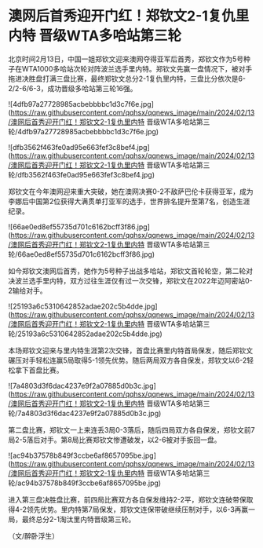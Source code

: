 # 澳网后首秀迎开门红！郑钦文2-1复仇里内特 晋级WTA多哈站第三轮

北京时间2月13日，中国一姐郑钦文迎来澳网夺得亚军后首秀，郑钦文作为5号种子在WTA1000多哈站次轮对阵波兰选手里内特。郑钦文先赢一盘情况下，被对手拖进决胜盘打满三盘比赛，最终郑钦文总分2-1复仇里内特，三盘比分依次是6-2/2-6/6-3，成功晋级多哈站第三轮16强。

![4dfb97a27728985acbebbbbc1d3c7f6e.jpg](https://raw.githubusercontent.com/qqhsx/qqnews_image/main/2024/02/13/澳网后首秀迎开门红！郑钦文2-1复仇里内特 晋级WTA多哈站第三轮/4dfb97a27728985acbebbbbc1d3c7f6e.jpg)

![dfb3562f463fe0ad95e663fef3c8bef4.jpg](https://raw.githubusercontent.com/qqhsx/qqnews_image/main/2024/02/13/澳网后首秀迎开门红！郑钦文2-1复仇里内特 晋级WTA多哈站第三轮/dfb3562f463fe0ad95e663fef3c8bef4.jpg)

郑钦文在今年澳网迎来重大突破，她在澳网决赛0-2不敌萨巴伦卡获得亚军，成为李娜后中国第2位获得大满贯单打亚军的选手，世界排名提升至第7名，创造生涯纪录。

![66ae0ed8ef55735d701c6162bcff3f86.jpg](https://raw.githubusercontent.com/qqhsx/qqnews_image/main/2024/02/13/澳网后首秀迎开门红！郑钦文2-1复仇里内特 晋级WTA多哈站第三轮/66ae0ed8ef55735d701c6162bcff3f86.jpg)

如今郑钦文澳网后首秀，她作为5号种子出战多哈站，郑钦文首轮轮空，第二轮对决波兰选手里内特，双方过往生涯仅有过一次交锋，郑钦文在2022年迈阿密站0-2输给对手。

![25193a6c5310642852adae202c5b4dde.jpg](https://raw.githubusercontent.com/qqhsx/qqnews_image/main/2024/02/13/澳网后首秀迎开门红！郑钦文2-1复仇里内特 晋级WTA多哈站第三轮/25193a6c5310642852adae202c5b4dde.jpg)

本场郑钦文迎来与里内特生涯第2次交锋，首盘比赛里内特首局保发，随后郑钦文碾压对手轻松连赢5局取得5-1领先优势。随后两局双方各自保发，郑钦文以6-2轻松拿下首盘比赛。

![7a4803d3f6dac4237e9f2a07885d0b3c.jpg](https://raw.githubusercontent.com/qqhsx/qqnews_image/main/2024/02/13/澳网后首秀迎开门红！郑钦文2-1复仇里内特 晋级WTA多哈站第三轮/7a4803d3f6dac4237e9f2a07885d0b3c.jpg)

第二盘比赛，郑钦文一上来连丢3局0-3落后，随后四局双方各自保发，郑钦文前7局2-5落后对手。第8局比赛郑钦文惨遭破发，以2-6被对手扳回一盘。

![ac94b37578b849f3ccbe6af8657095be.jpg](https://raw.githubusercontent.com/qqhsx/qqnews_image/main/2024/02/13/澳网后首秀迎开门红！郑钦文2-1复仇里内特 晋级WTA多哈站第三轮/ac94b37578b849f3ccbe6af8657095be.jpg)

进入第三盘决胜盘比赛，前四局比赛双方各自保发维持2-2平，郑钦文连破带保取得4-2领先优势。里内特第7局保发，郑钦文连保带破继续压制对手，以6-3再赢一局，最终总分2-1淘汰里内特晋级第三轮。

（文/醉卧浮生）

